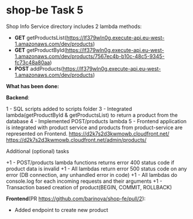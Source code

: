 # shop-be Task 5

Shop Info Service directory includes 2 lambda methods:
- **GET** getProductsList(https://lf379wln0g.execute-api.eu-west-1.amazonaws.com/dev/products)
- **GET** getProductById(https://lf379wln0g.execute-api.eu-west-1.amazonaws.com/dev/products/7567ec4b-b10c-48c5-9345-fc73c48a80aa)
- **POST** addProducts(https://lf379wln0g.execute-api.eu-west-1.amazonaws.com/dev/products)


**What has been done:** 

**Backend**:

1 - SQL scripts added to scripts folder
3 - Integrated lambda(getProductById & getProductsList) to return a product from the database
4 - Implemented POST/products lambda
5 - Frontend application is integrated with product service and products from product-service are represented on Frontend.
https://d2k7s2d3kwmowb.cloudfront.net/
https://d2k7s2d3kwmowb.cloudfront.net/admin/products/

Additional (optional) tasks

+1 - POST/products lambda functions returns error 400 status code if product data is invalid
+1 - All lambdas return error 500 status code on any error (DB connection, any unhandled error in code)
+1 - All lambdas do console.log for each incoming requests and their arguments
+1 - Transaction based creation of product(BEGIN, COMMIT, ROLLBACK)

**Frontend**(PR https://github.com/barinova/shop-fe/pull/2): 
- Added endpoint to create new product

